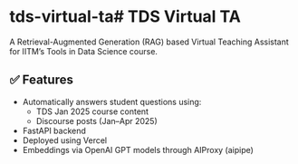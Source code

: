 # tds-virtual-ta# TDS Virtual TA

A Retrieval-Augmented Generation (RAG) based Virtual Teaching Assistant for IITM’s Tools in Data Science course.

## ✅ Features

- Automatically answers student questions using:
  - TDS Jan 2025 course content
  - Discourse posts (Jan–Apr 2025)
- FastAPI backend
- Deployed using Vercel
- Embeddings via OpenAI GPT models through AIProxy (aipipe)

